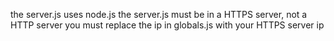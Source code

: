the server.js uses node.js
the server.js must be in a HTTPS server, not a HTTP server
you must replace the ip in globals.js with your HTTPS server ip
